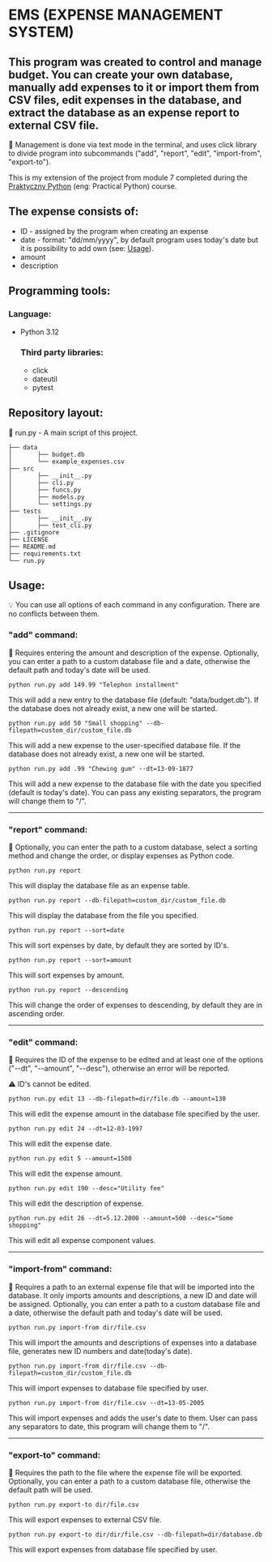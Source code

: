 # EMS (EXPENSE MANAGEMENT SYSTEM)

## This program was created to control and manage budget. You can create your own database, manually add expenses to it or import them from CSV files, edit expenses in the database, and extract the database as an expense report to external CSV file.

:memo: Management is done via text mode in the terminal, and uses click library to divide program into subcommands ("add", "report", "edit", "import-from", "export-to").

This is my extension of the project from module 7 completed during the [Praktyczny Python](https://praktycznypython.pl/) (eng: Practical Python) course.

## The expense consists of:

- ID - assigned by the program when creating an expense
- date - format: "dd/mm/yyyy", by default program uses today's date but it is possibility to add own (see: [Usage](#usage)).
- amount
- description

## Programming tools:

### Language:

- Python 3.12

  ### Third party libraries:

    - click
    - dateutil
    - pytest

## Repository layout:

:memo: run.py - A main script of this project.

```
├── data
│       ├── budget.db
│       └── example_expenses.csv
├── src
│       ├── __init__.py
│       ├── cli.py
│       ├── funcs.py
│       ├── models.py
│       └── settings.py
├── tests
│       ├── __init__.py
│       ├── test_cli.py
├── .gitignore
├── LICENSE
├── README.md
├── requirements.txt
└── run.py
```

## Usage:

:bulb: You can use all options of each command in any configuration. There are no conflicts between them.

### "add" command:

:memo: Requires entering the amount and description of the expense. Optionally, you can enter a path to a custom database file and a date, otherwise the default path and today's date will be used.
    
    python run.py add 149.99 "Telephon installment"
This will add a new entry to the database file (default: "data/budget.db"). If the database does not already exist, a new one will be started.
    
    python run.py add 50 "Small shopping" --db-filepath=custom_dir/custom_file.db
This will add a new expense to the user-specified database file. If the database does not already exist, a new one will be started.

    python run.py add .99 "Chewing gum" --dt=13-09-1877
This will add a new expense to the database file with the date you specified (default is today's date). You can pass any existing separators, the program will change them to "/".

---

### "report" command:

:memo: Optionally, you can enter the path to a custom database, select a sorting method and change the order, or display expenses as Python code.

    python run.py report
This will display the database file as an expense table.

    python run.py report --db-filepath=custom_dir/custom_file.db
This will display the database from the file you specified.

    python run.py report --sort=date
This will sort expenses by date, by default they are sorted by ID's.

    python run.py report --sort=amount
This will sort expenses by amount.

    python run.py report --descending
This will change the order of expenses to descending, by default they are in ascending order.

---

### "edit" command:

:memo: Requires the ID of the expense to be edited and at least one of the options ("--dt", "--amount", "--desc"), otherwise an error will be reported.

:warning: ID's cannot be edited.

    python run.py edit 13 --db-filepath=dir/file.db --amount=130
This will edit the expense amount in the database file specified by the user.

    python run.py edit 24 --dt=12-03-1997
This will edit the expense date.

    python run.py edit 5 --amount=1500
This will edit the expense amount.

    python run.py edit 190 --desc="Utility fee"
This will edit the description of expense.

    python run.py edit 26 --dt=5.12.2000 --amount=500 --desc="Some shopping"
This will edit all expense component values.

---

### "import-from" command:

:memo: Requires a path to an external expense file that will be imported into the database. It only imports amounts and descriptions, a new ID and date will be assigned. Optionally, you can enter a path to a custom database file and a date, otherwise the default path and today's date will be used.
    
    python run.py import-from dir/file.csv
This will import the amounts and descriptions of expenses into a database file, generates new ID numbers and date(today's date).

    python run.py import-from dir/file.csv --db-filepath=custom_dir/custom_file.db
This will import expenses to database file specified by user.

    python run.py import-from dir/file.csv --dt=13-05-2005
This will import expenses and adds the user's date to them. User can pass any separators to date, this program will change them to "/".

---

### "export-to" command:

:memo: Requires the path to the file where the expense file will be exported. Optionally, you can enter a path to a custom database file, otherwise the default path will be used.

    python run.py export-to dir/file.csv
This will export expenses to external CSV file.

    python run.py export-to dir/dir/file.csv --db-filepath=dir/database.db
This will export expenses from database file specified by user.

